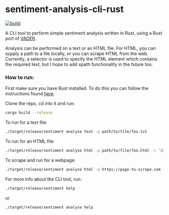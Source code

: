 # sentiment-analysis-cli-rust

[![build](https://github.com/Yukigeshiki/sentiment-analysis-cli-rust/actions/workflows/ci.yml/badge.svg)](https://github.com/Yukigeshiki/sentiment-analysis-cli-rust/actions/workflows/ci.yml)

A CLI tool to perform simple sentiment analysis written in Rust, using a Rust port of [VADER](https://github.com/ckw017/vader-sentiment-rust).

Analysis can be performed on a text or an HTML file. For HTML, you can supply a path to a file locally, or you can scrape HTML from the web. Currently, a selector is used to specify the HTML element which contains the required text, but I hope to add xpath functionality in the future too.

### How to run:

First make sure you have Rust installed. To do this you can follow the instructions found [here](https://www.rust-lang.org/tools/install).

Clone the repo, cd into it and run:

```bash
cargo build --release
```

To run for a text file:


```bash
./target/release/sentiment analyse text -p path/to/file/foo.txt
```

To run for an HTML file:

```bash
./target/release/sentiment analyse html -p path/to/file/foo.html -s "div > div > p"
```

To scrape and run for a webpage:

```bash
./target/release/sentiment analyse html -p https://page-to-scrape.com -s "div > div > p"
```

For more info about the CLI tool, run:

```bash
./target/release/sentiment help
```

or

```bash
./target/release/sentiment analyse help
```

